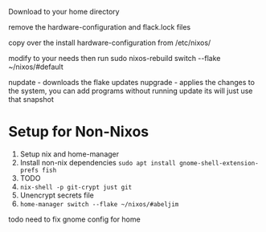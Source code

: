 Download to your home directory 

remove the hardware-configuration and flack.lock files 

copy over the install hardware-configuration from /etc/nixos/

modify to your needs then run sudo nixos-rebuild switch --flake ~/nixos/#default

nupdate - downloads the flake updates
nupgrade - applies the changes to the system, you can add programs without running update its will just use that snapshot


# Setup for Non-Nixos
1. Setup nix and home-manager
2. Install non-nix dependencies `sudo apt install gnome-shell-extension-prefs fish`
2. TODO
1. `nix-shell -p git-crypt just git`
2. Unencrypt secrets file
3. `home-manager switch --flake ~/nixos/#abeljim`

todo need to fix gnome config for home
